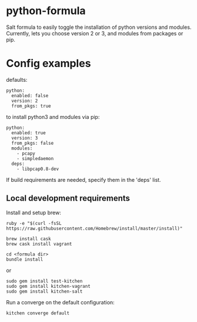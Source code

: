 # python-formula
Salt formula to easily toggle the installation of python versions and modules. Currently, lets you choose version 2 or 3, and modules from packages or pip.

# Config examples
defaults:
```
python:
  enabled: false
  version: 2
  from_pkgs: true
```
to install python3 and modules via pip:
```
python:
  enabled: true
  version: 3
  from_pkgs: false
  modules:
    - pcapy
    - simpledaemon
  deps:
    - libpcap0.8-dev
```
If build requirements are needed, specify them in the 'deps' list.

## Local development requirements
Install and setup brew:
```
ruby -e "$(curl -fsSL https://raw.githubusercontent.com/Homebrew/install/master/install)"
```

```
brew install cask
brew cask install vagrant
```

```
cd <formula dir>
bundle install
```
or
```
sudo gem install test-kitchen
sudo gem install kitchen-vagrant
sudo gem install kitchen-salt
```

Run a converge on the default configuration:
```
kitchen converge default
```
